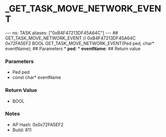 # _GET_TASK_MOVE_NETWORK_EVENT

--- ns: TASK aliases: ["0xB4F47213DF45A64C"] --- ## GET_TASK_MOVE_NETWORK_EVENT  // 0xB4F47213DF45A64C 0x72FA5EF2 BOOL GET_TASK_MOVE_NETWORK_EVENT(Ped ped, char* eventName);   ## Parameters * **ped**: * **eventName**:  ## Return value

### Parameters
* Ped ped
* const char* eventName

### Return Value
* BOOL

### Notes
* AP Hash: 0x0x72FA5EF2
* Build: 811

